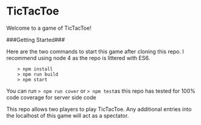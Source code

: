 # TicTacToe
Welcome to a game of TicTacToe!

###Getting Started###

Here are the two commands to start this game after cloning this repo. I recommend using node 4 as the repo is littered with ES6.

```
	> npm install
	> npm run build
	> npm start
```

You can run `> npm run cover` or `> npm test`as this repo has tested for 100% code coverage for server side code

This repo allows two players to play TicTacToe. Any additional entries into the localhost of this game will act as a spectator.
